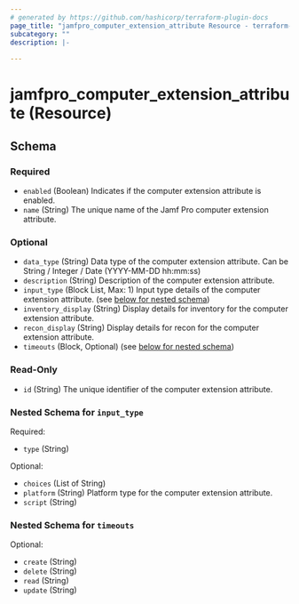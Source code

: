 ```yaml
---
# generated by https://github.com/hashicorp/terraform-plugin-docs
page_title: "jamfpro_computer_extension_attribute Resource - terraform-provider-jamfpro"
subcategory: ""
description: |-
  
---
```


# jamfpro_computer_extension_attribute (Resource)





<!-- schema generated by tfplugindocs -->
## Schema

### Required

- `enabled` (Boolean) Indicates if the computer extension attribute is enabled.
- `name` (String) The unique name of the Jamf Pro computer extension attribute.

### Optional

- `data_type` (String) Data type of the computer extension attribute. Can be String / Integer / Date (YYYY-MM-DD hh:mm:ss)
- `description` (String) Description of the computer extension attribute.
- `input_type` (Block List, Max: 1) Input type details of the computer extension attribute. (see [below for nested schema](#nestedblock--input_type))
- `inventory_display` (String) Display details for inventory for the computer extension attribute.
- `recon_display` (String) Display details for recon for the computer extension attribute.
- `timeouts` (Block, Optional) (see [below for nested schema](#nestedblock--timeouts))

### Read-Only

- `id` (String) The unique identifier of the computer extension attribute.

<a id="nestedblock--input_type"></a>
### Nested Schema for `input_type`

Required:

- `type` (String)

Optional:

- `choices` (List of String)
- `platform` (String) Platform type for the computer extension attribute.
- `script` (String)


<a id="nestedblock--timeouts"></a>
### Nested Schema for `timeouts`

Optional:

- `create` (String)
- `delete` (String)
- `read` (String)
- `update` (String)
